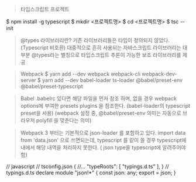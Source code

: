 > 타입스크립트 프로젝트

$ npm install -g typescript
$ mkdir <프로젝트명>
$ cd <프로젝트명>
$ tsc --init

> @types 라이브러리란?
기존 라이브러리들은 타입이 정의되지 않았다. (Typescript 비호환)
대중적으로 흔히 사용되는 자바스크립트 라이브러리는 대부분 @types라는 별칭으로 타입스크립트 추론이 가능한 보조 라이브러리를 제공

> Webpack
$ yarn add --dev webpack webpack-cli webpack-dev-server 
$ yarn add --dev babel-loader ts-loader @babel/preset-env @babel/preset-typescript

> Babel
.babelrc 있다면 해당 파일을 먼저 참조 하며,
없을 경우 webpack options에 부여한 presets plugins 을 참조한다. (babel-loader의 typescript preset을 사용)
(webpack 설정 중, @babel/preset-env 의미는 자동으로 브라우저 polyfill 을 맞춘다는 의미)

> Webpack 3 부터는 기본적으로 json-loader 를 포함하고 있다.
import data from 'data.json' 으로 쓰면되는데, typescript 를 같이 쓸 경우 typescript에 내에서 해당 내역을 처리하지 못한다.
( json type을 typescript에 알려주어야 함)

// javascript
// tsconfig.json
{
  //...
  "typeRoots": [
    "typings.d.ts"
  ],
}
// typings.d.ts
declare module "json!*" {
  const json: any;
  export = json;
}